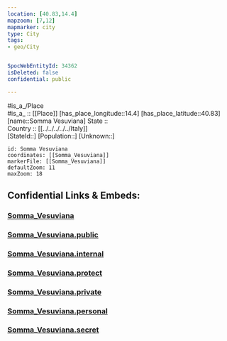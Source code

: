 ```yaml
---
location: [40.83,14.4] 
mapzoom: [7,12] 
mapmarker: city 
type: City
tags:
- geo/City


SpocWebEntityId: 34362
isDeleted: false
confidential: public

---
```

#is_a_/Place  
#is_a_ :: [[Place]] 
[has_place_longitude::14.4] 
[has_place_latitude::40.83] 
[name::Somma Vesuviana] 
State ::  
Country :: [[../../../../../Italy]]  
[StateId::] 
[Population::] 
[Unknown::] 


```leaflet
id: Somma Vesuviana
coordinates: [[Somma_Vesuviana]] 
markerFile: [[Somma_Vesuviana]] 
defaultZoom: 11 
maxZoom: 18
```


## Confidential Links & Embeds: 

### [Somma_Vesuviana](/_Standards/Earth/Continent/Europe/Europe~South/Italy/regions~Italy/Campania/Napoli.Province/City/Somma_Vesuviana.md) 

### [Somma_Vesuviana.public](/_public/Earth/Continent/Europe/Europe~South/Italy/regions~Italy/Campania/Napoli.Province/City/Somma_Vesuviana.public.md) 

### [Somma_Vesuviana.internal](/_internal/Earth/Continent/Europe/Europe~South/Italy/regions~Italy/Campania/Napoli.Province/City/Somma_Vesuviana.internal.md) 

### [Somma_Vesuviana.protect](/_protect/Earth/Continent/Europe/Europe~South/Italy/regions~Italy/Campania/Napoli.Province/City/Somma_Vesuviana.protect.md) 

### [Somma_Vesuviana.private](/_private/Earth/Continent/Europe/Europe~South/Italy/regions~Italy/Campania/Napoli.Province/City/Somma_Vesuviana.private.md) 

### [Somma_Vesuviana.personal](/_personal/Earth/Continent/Europe/Europe~South/Italy/regions~Italy/Campania/Napoli.Province/City/Somma_Vesuviana.personal.md) 

### [Somma_Vesuviana.secret](/_secret/Earth/Continent/Europe/Europe~South/Italy/regions~Italy/Campania/Napoli.Province/City/Somma_Vesuviana.secret.md)

